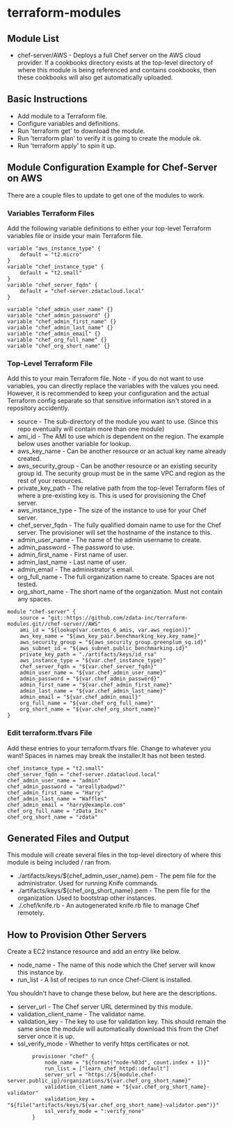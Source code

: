 # terraform-modules

## Module List
* chef-server/AWS - Deploys a full Chef server on the AWS cloud provider. If a cookbooks directory exists at the top-level directory of where this module is being referenced and contains cookbooks, then these cookbooks will also get automatically uploaded.

## Basic Instructions
* Add module to a Terraform file.
* Configure variables and definitions.
* Run 'terraform get' to download the module.
* Run 'terraform plan' to verify it is going to create the module ok. 
* Run 'terraform apply' to spin it up.

## Module Configuration Example for Chef-Server on AWS
There are a couple files to update to get one of the modules to work. 

### Variables Terraform Files
Add the following variable definitions to either your top-level Terraform variables file or inside your main Terraform file.
```
variable "aws_instance_type" {
    default = "t2.micro"
}
variable "chef_instance_type" {
    default = "t2.small"
}
variable "chef_server_fqdn" {
    default = "chef-server.zdatacloud.local"
}

variable "chef_admin_user_name" {}
variable "chef_admin_password" {}
variable "chef_admin_first_name" {}
variable "chef_admin_last_name" {}
variable "chef_admin_email" {}
variable "chef_org_full_name" {}
variable "chef_org_short_name" {}
```

### Top-Level Terraform File
Add this to your main Terraform file. Note - if you do not want to use variables, you can directly replace the variables with the values you need. However, it is recommended to keep your configuration and the actual Terraform config separate so that sensitive information isn't stored in a repository accidently.

* source - The sub-directory of the module you want to use. (Since this repo eventually will contain more than one module)
* ami_id - The AMI to use which is dependent on the region. The example below uses another variable for lookup.
* aws_key_name - Can be another resource or an actual key name already created.
* aws_security_group - Can be another resource or an existing security group id. The security group must be in the same VPC and region as the rest of your resources.
* private_key_path - The relative path from the top-level Terraform files of where a pre-existing key is. This is used for provisioning the Chef server.
* aws_instance_type - The size of the instance to use for your Chef server.
* chef_server_fqdn - The fully qualified domain name to use for the Chef server. The provisioner will set the hostname of the instance to this.
* admin_user_name - The name of the admin username to create.
* admin_password - The password to use.
* admin_first_name - First name of user.
* admin_last_name - Last name of user.
* admin_email - The administrator's email.
* org_full_name - The full organization name to create. Spaces are not tested.
* org_short_name - The short name of the organization. Must not contain any spaces.
```
module "chef-server" {
    source = "git::https://github.com/zdata-inc/terraform-modules.git//chef-server//AWS"
    ami_id = "${lookup(var.centos_6_amis, var.aws_region)}"
    aws_key_name = "${aws_key_pair.benchmarking_key.key_name}"
    aws_security_group = "${aws_security_group.greenplum_sg.id}"
    aws_subnet_id = "${aws_subnet.public_benchmarking.id}"
    private_key_path = "./artifacts/keys/id_rsa"
    aws_instance_type = "${var.chef_instance_type}"
    chef_server_fqdn = "${var.chef_server_fqdn}"
    admin_user_name = "${var.chef_admin_user_name}"
    admin_password = "${var.chef_admin_password}"
    admin_first_name = "${var.chef_admin_first_name}"
    admin_last_name = "${var.chef_admin_last_name}"
    admin_email = "${var.chef_admin_email}"
    org_full_name = "${var.chef_org_full_name}"
    org_short_name = "${var.chef_org_short_name}"
}
```

### Edit terraform.tfvars File
Add these entries to your terraform.tfvars file. Change to whatever you want! Spaces in names may break the installer.It has not been  tested.
```
chef_instance_type = "t2.small"
chef_server_fqdn = "chef-server.zdatacloud.local"
chef_admin_user_name = "admin"
chef_admin_password = "areallybadpwd?"
chef_admin_first_name = "Harry"
chef_admin_last_name = "Waffles"
chef_admin_email = "harry@example.com"
chef_org_full_name = "zData_Inc"
chef_org_short_name = "zdata"
```

## Generated Files and Output
This module will create several files in the top-level directory of where this module is being included / ran from.
* ./artifacts/keys/${chef_admin_user_name}.pem - The pem file for the administrator. Used for running Knife commands.
* ./artifacts/keys/${chef_org_short_name}.pem - The pem file for the organization. Used to bootstrap other instances.
* ./.chef/knife.rb - An autogenerated knife.rb file to manage Chef remotely.

## How to Provision Other Servers 
Create a EC2 instance resource and add an entry like below. 
* node_name - The name of this node which the Chef server will know this instance by.
* run_list - A list of recipes to run once Chef-Client is installed.

You shouldn't have to change these below, but here are the descriptions.
* server_url - The Chef server URL determined by this module.
* validation_client_name - The validator name.
* validation_key - The key to use for validation key. This should remain the same since the module will automatically download this from the Chef server once it is up.
* ssl_verify_mode - Whether to verify https certificates or not. 

```
        provisioner "chef" {
            node_name = "${format("node-%03d", count.index + 1)}"
            run_list = ["learn_chef_httpd::default"]
            server_url = "https://${module.chef-server.public_ip}/organizations/${var.chef_org_short_name}"
            validation_client_name = "${var.chef_org_short_name}-validator"
            validation_key = "${file("artifacts/keys/${var.chef_org_short_name}-validator.pem")}"
            ssl_verify_mode = ":verify_none"
        }
```
